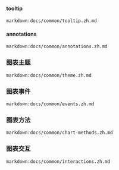 #### tooltip

`markdown:docs/common/tooltip.zh.md`

#### annotations

`markdown:docs/common/annotations.zh.md`

### 图表主题

`markdown:docs/common/theme.zh.md`

### 图表事件

`markdown:docs/common/events.zh.md`

### 图表方法

`markdown:docs/common/chart-methods.zh.md`

### 图表交互

`markdown:docs/common/interactions.zh.md`
